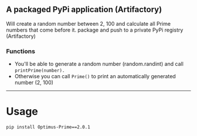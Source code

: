 ## A packaged PyPi application (Artifactory)
 Will create a random number between 2, 100 and calculate all Prime numbers that come before it. package and push to a private PyPi registry (Artifactory)


### Functions
* You'll be able to generate a random number (random.randint) and call `printPrime(number).`
* Otherwise you can call `Prime()` to print an automatically generated number (2, 100)

<hr>

# Usage 
`pip install Optimus-Prime==2.0.1`
